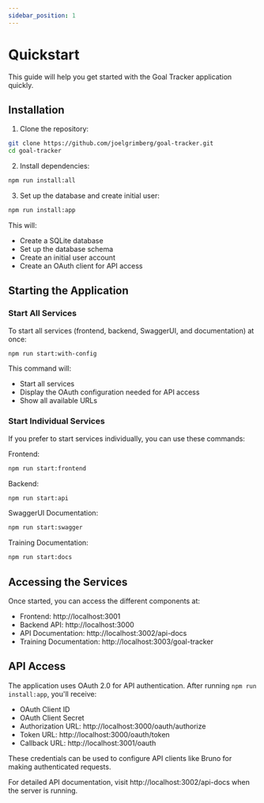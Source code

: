 ```yaml
---
sidebar_position: 1
---
```


# Quickstart

This guide will help you get started with the Goal Tracker application quickly.

## Installation

1. Clone the repository:
```bash
git clone https://github.com/joelgrimberg/goal-tracker.git
cd goal-tracker
```

2. Install dependencies:
```bash
npm run install:all
```

3. Set up the database and create initial user:
```bash
npm run install:app
```
This will:
- Create a SQLite database
- Set up the database schema
- Create an initial user account
- Create an OAuth client for API access

## Starting the Application

### Start All Services

To start all services (frontend, backend, SwaggerUI, and documentation) at once:

```bash
npm run start:with-config
```

This command will:
- Start all services
- Display the OAuth configuration needed for API access
- Show all available URLs

### Start Individual Services

If you prefer to start services individually, you can use these commands:

Frontend:
```bash
npm run start:frontend
```

Backend:
```bash
npm run start:api
```

SwaggerUI Documentation:
```bash
npm run start:swagger
```

Training Documentation:
```bash
npm run start:docs
```

## Accessing the Services

Once started, you can access the different components at:

- Frontend: http://localhost:3001
- Backend API: http://localhost:3000
- API Documentation: http://localhost:3002/api-docs
- Training Documentation: http://localhost:3003/goal-tracker

## API Access

The application uses OAuth 2.0 for API authentication. After running `npm run install:app`, you'll receive:
- OAuth Client ID
- OAuth Client Secret
- Authorization URL: http://localhost:3000/oauth/authorize
- Token URL: http://localhost:3000/oauth/token
- Callback URL: http://localhost:3001/oauth

These credentials can be used to configure API clients like Bruno for making authenticated requests.

For detailed API documentation, visit http://localhost:3002/api-docs when the server is running.
